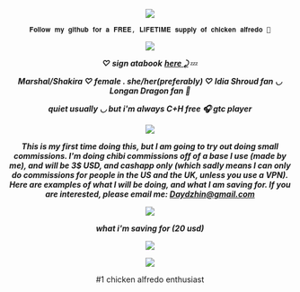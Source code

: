 <p align="Center">
<img src="https://komarev.com/ghpvc/?username=verciless&label=Little+Idia's!&color=0099ff"
  </p>

<p align="center"> <code style="color" : lightskyblue">𝐅𝐨𝐥𝐥𝐨𝐰 𝐦𝐲 𝐠𝐢𝐭𝐡𝐮𝐛 𝐟𝐨𝐫 𝐚 𝐅𝐑𝐄𝐄, 𝐋𝐈𝐅𝐄𝐓𝐈𝐌𝐄 𝐬𝐮𝐩𝐩𝐥𝐲 𝐨𝐟 𝐜𝐡𝐢𝐜𝐤𝐞𝐧 𝐚𝐥𝐟𝐫𝐞𝐝𝐨 🤑</code>  </p>

</p>

<p align="center">
<img src="https://github.com/user-attachments/assets/45a92b90-5eb7-4971-a8ee-58ca601ba361"
  </p>


***<p align="center"> ♡ sign atabook*** ***<a href="https://verciless.atabook.org/">here ⤸</a>*** 💤 </p>
***<p align="center"> Marshal/Shakira ♡ female . she/her(preferably) ♡ Idia Shroud fan ◡ Longan Dragon fan 🥞 </p>***
***<p align="center"> quiet usually ◡ but i'm always C+H free 🎧 gtc player*** </p>
<p align="center">
<img src="https://github.com/user-attachments/assets/ca46c72c-8d98-499f-a31c-01df24935e77"
</p>

***<p align="center"> This is my first time doing this, but I am going to try out doing small commissions. I'm doing chibi commissions off of a base I use (made by me), and will be 3$ USD, and cashapp only (which sadly means I can only do commissions for people in the US and the UK, unless you use a VPN). Here are examples of what I will be doing, and what I am saving for. If you are interested, please email me: Daydzhin@gmail.com </p>***

<p align="center">
  <img src="https://github.com/user-attachments/assets/fcd9e78d-d3eb-4ab2-beda-3bcaa1dfa75d"
    </p>

***<p align="center"> what i'm saving for (20 usd) </p>***
  <p align="center">
  <img src="https://github.com/user-attachments/assets/a94eb2f7-6bf7-4df2-8920-58e406869850" </p>

<p align="center">
<img src="https://github.com/user-attachments/assets/ca46c72c-8d98-499f-a31c-01df24935e77"
</p>

<p align="center">#1 chicken alfredo enthusiast</p>

